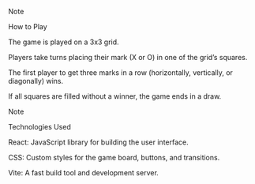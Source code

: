 > [!NOTE]
> How to Play

The game is played on a 3x3 grid.

Players take turns placing their mark (X or O) in one of the grid’s squares.

The first player to get three marks in a row (horizontally, vertically, or diagonally) wins.

If all squares are filled without a winner, the game ends in a draw.


> [!NOTE]
> Technologies Used


React: JavaScript library for building the user interface.

CSS: Custom styles for the game board, buttons, and transitions.

Vite: A fast build tool and development server.


